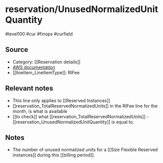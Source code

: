 #  reservation/UnusedNormalizedUnitQuantity
#level100 #cur #finops #curfield

## Source
- Category: [[Reservation details]]
- [AWS documentation](https://docs.aws.amazon.com/cur/latest/userguide/reservation-columns.html#r-U)
- [[lineItem_LineItemType]]: RIFee

## Relevant notes
- This line only applies to  [[Reserved Instances]]
- [[reservation_TotalReservedNormalizedUnits]] in the RIFee line for the month,  is what is available
- [[to check]] what [[reservation_TotalReservedNormalizedUnits]] - [[reservation_UnusedNormalizedUnitQuantity]] is equal to.

## Notes
- The number of unused normalized units for a [[Size Flexible Reserved instances]] during this [[billing period]].